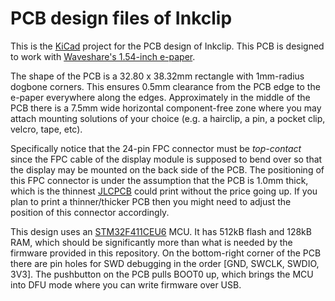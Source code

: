 # PCB design files of Inkclip

This is the [KiCad](https://www.kicad.org/) project for the PCB design of Inkclip. This PCB is designed to work with [Waveshare's 1.54-inch e-paper](https://www.waveshare.com/product/1.54inch-e-paper.htm).

The shape of the PCB is a 32.80 x 38.32mm rectangle with 1mm-radius dogbone corners. This ensures 0.5mm clearance from the PCB edge to the e-paper everywhere along the edges. Approximately in the middle of the PCB there is a 7.5mm wide horizontal component-free zone where you may attach mounting solutions of your choice (e.g. a hairclip, a pin, a pocket clip, velcro, tape, etc).

Specifically notice that the 24-pin FPC connector must be *top-contact* since the FPC cable of the display module is supposed to bend over so that the display may be mounted on the back side of the PCB. The positioning of this FPC connector is under the assumption that the PCB is 1.0mm thick, which is the thinnest [JLCPCB](https://jlcpcb.com) could print without the price going up. If you plan to print a thinner/thicker PCB then you might need to adjust the position of this connector accordingly.

This design uses an [STM32F411CEU6](https://www.st.com/en/microcontrollers-microprocessors/stm32f411ce.html) MCU. It has 512kB flash and 128kB RAM, which should be significantly more than what is needed by the firmware provided in this repository. On the bottom-right corner of the PCB there are pin holes for SWD debugging in the order [GND, SWCLK, SWDIO, 3V3]. The pushbutton on the PCB pulls BOOT0 up, which brings the MCU into DFU mode where you can write firmware over USB.
